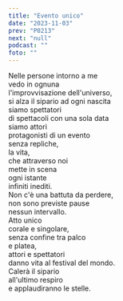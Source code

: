 ```yaml
---
title: "Evento unico"
date: "2023-11-03"
prev: "P0213"
next: "null"
podcast: ""
foto: ""
---
```


Nelle persone intorno a me  
vedo in ognuna  
l'improvvisazione dell'universo,  
si alza il sipario ad ogni nascita  
siamo spettatori  
di spettacoli con una sola data  
siamo attori  
protagonisti di un evento  
senza repliche,  
la vita,  
che attraverso noi  
mette in scena  
ogni istante  
infiniti inediti.  
Non c'è una battuta da perdere,  
non sono previste pause  
nessun intervallo.  
Atto unico  
corale e singolare,  
senza confine tra palco  
e platea,  
attori e spettatori  
danno vita al festival del mondo.  
Calerà il sipario  
all'ultimo respiro  
e applaudiranno le stelle.  